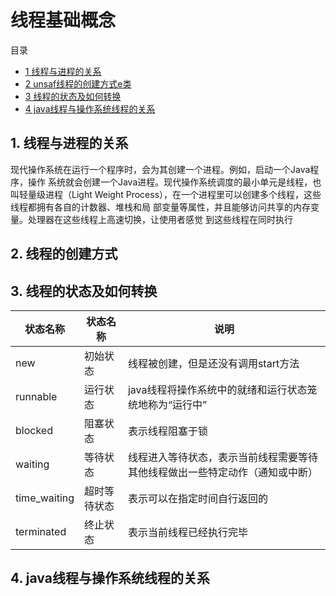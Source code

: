 # 线程基础概念


目录
- [1 线程与进程的关系](#1-线程与进程的关系)
- [2 unsaf线程的创建方式e类](#2-线程的创建方式)
- [3 线程的状态及如何转换](#3-线程的状态及如何转换)
- [4 java线程与操作系统线程的关系](#4-java线程与操作系统线程的关系)

## 1. 线程与进程的关系
现代操作系统在运行一个程序时，会为其创建一个进程。例如，启动一个Java程序，操作
系统就会创建一个Java进程。现代操作系统调度的最小单元是线程，也叫轻量级进程（Light
Weight Process），在一个进程里可以创建多个线程，这些线程都拥有各自的计数器、堆栈和局
部变量等属性，并且能够访问共享的内存变量。处理器在这些线程上高速切换，让使用者感觉
到这些线程在同时执行


## 2. 线程的创建方式

## 3. 线程的状态及如何转换
|状态名称|状态名称|说明|
|-      |-   |-      |
|new|初始状态|线程被创建，但是还没有调用start方法 |
|runnable|运行状态|java线程将操作系统中的就绪和运行状态笼统地称为“运行中”|
|blocked|阻塞状态|表示线程阻塞于锁|
|waiting|等待状态|线程进入等待状态，表示当前线程需要等待其他线程做出一些特定动作（通知或中断）|
|time_waiting|超时等待状态|表示可以在指定时间自行返回的|
|terminated|终止状态|表示当前线程已经执行完毕|

## 4. java线程与操作系统线程的关系




 
